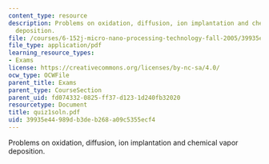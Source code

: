 ```yaml
---
content_type: resource
description: Problems on oxidation, diffusion, ion implantation and chemical vapor
  deposition.
file: /courses/6-152j-micro-nano-processing-technology-fall-2005/39935e44989db3deb268a09c5355ecf4_quiz1soln.pdf
file_type: application/pdf
learning_resource_types:
- Exams
license: https://creativecommons.org/licenses/by-nc-sa/4.0/
ocw_type: OCWFile
parent_title: Exams
parent_type: CourseSection
parent_uid: fd074332-0825-ff37-d123-1d240fb32020
resourcetype: Document
title: quiz1soln.pdf
uid: 39935e44-989d-b3de-b268-a09c5355ecf4
---
```

Problems on oxidation, diffusion, ion implantation and chemical vapor deposition.